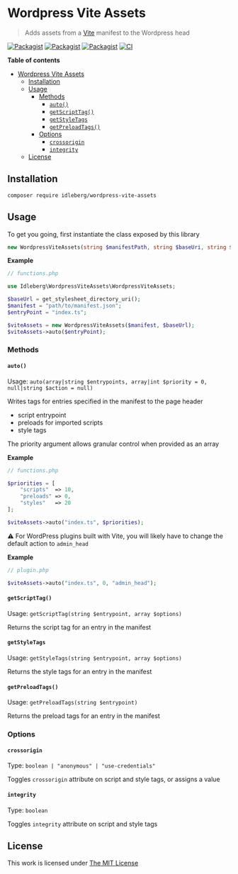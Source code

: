 # Wordpress Vite Assets

> Adds assets from a [Vite](https://vitejs.dev/) manifest to the Wordpress head

[![Packagist](https://flat.badgen.net/packagist/license/idleberg/wordpress-vite-assets)](https://packagist.org/packages/idleberg/wordpress-vite-assets)
[![Packagist](https://flat.badgen.net/packagist/v/idleberg/wordpress-vite-assets)](https://packagist.org/packages/idleberg/wordpress-vite-assets)
[![Packagist](https://flat.badgen.net/packagist/php/idleberg/wordpress-vite-assets)](https://packagist.org/packages/idleberg/wordpress-vite-assets)
[![CI](https://img.shields.io/github/workflow/status/idleberg/php-wordpress-vite-assets/CI?style=flat-square)](https://github.com/idleberg/php-wordpress-vite-assets/actions)


**Table of contents**

- [Wordpress Vite Assets](#wordpress-vite-assets)
	- [Installation](#installation)
	- [Usage](#usage)
		- [Methods](#methods)
			- [`auto()`](#auto)
			- [`getScriptTag()`](#getscripttag)
			- [`getStyleTags`](#getstyletags)
			- [`getPreloadTags()`](#getpreloadtags)
		- [Options](#options)
			- [`crossorigin`](#crossorigin)
			- [`integrity`](#integrity)
	- [License](#license)
	
## Installation

`composer require idleberg/wordpress-vite-assets`

## Usage

To get you going, first instantiate the class exposed by this library

```php
new WordpressViteAssets(string $manifestPath, string $baseUri, string $algorithm = "sha256");
```

**Example**

```php
// functions.php

use Idleberg\WordpressViteAssets\WordpressViteAssets;

$baseUrl = get_stylesheet_directory_uri();
$manifest = "path/to/manifest.json";
$entryPoint = "index.ts";

$viteAssets = new WordpressViteAssets($manifest, $baseUrl);
$viteAssets->auto($entryPoint);
```

### Methods
#### `auto()`

Usage: `auto(array|string $entrypoints, array|int $priority = 0, null|string $action = null)`

Writes tags for entries specified in the manifest to the page header

- script entrypoint
- preloads for imported scripts
- style tags

The priority argument allows granular control when provided as an array

**Example**

```php
// functions.php

$priorities = [
    "scripts"  => 10,
    "preloads" => 0,
    "styles"   => 20
];

$viteAssets->auto("index.ts", $priorities);
```

:warning: For WordPress plugins built with Vite, you will likely have to change the default action to `admin_head`

**Example**

```php
// plugin.php

$viteAssets->auto("index.ts", 0, "admin_head");
```

#### `getScriptTag()`

Usage: `getScriptTag(string $entrypoint, array $options)`

Returns the script tag for an entry in the manifest

#### `getStyleTags`

Usage: `getStyleTags(string $entrypoint, array $options)`

Returns the style tags for an entry in the manifest

#### `getPreloadTags()`

Usage: `getPreloadTags(string $entrypoint)`

Returns the preload tags for an entry in the manifest

### Options

#### `crossorigin`

Type: `boolean | "anonymous" | "use-credentials"`

Toggles `crossorigin` attribute on script and style tags, or assigns a value

#### `integrity`

Type: `boolean`

Toggles `integrity` attribute on script and style tags

## License

This work is licensed under [The MIT License](LICENSE)
